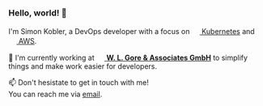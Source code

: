 ### Hello, world! 👋

I'm Simon Kobler, a DevOps developer with a focus on [<img src="https://upload.wikimedia.org/wikipedia/labs/thumb/b/ba/Kubernetes-icon-color.svg/2110px-Kubernetes-icon-color.svg.png" width="16" height="16"> Kubernetes]([https://flutter.dev](https://kubernetes.io/de/)) and [<img src="[https://dart.dev/assets/shared/dart/icon/64.png](https://cdn.iconscout.com/icon/free/png-256/free-aws-1869025-1583149.png)" width="16" height="16"> AWS](https://aws.amazon.com).

🌱 I'm currently working at [<img src="data:image/svg+xml;charset%3DUS-ASCII,%6Csvg%20width%3D%22119%22%20height%3D%2249%22%20viewBox%3D%220%200%20119%2049%22%20fill%3D%22none%22%20xmlns%3D%22http%3A%2F%2Fwww.w3.org%2F2000%2Fsvg%22%3E%3Cpath%20d%3D%22M0%200V49H92.365V7.35V0H0ZM90.2927%207.35V46.8563H2.0394V2.10972H90.2927V7.35Z%22%20fill%3D%22black%22%2F%3E%3Crect%20x%3D%221.84375%22%20y%3D%221.90295%22%20width%3D%2288.4669%22%20height%3D%2245.1942%22%20fill%3D%22white%22%2F%3E%3Cpath%20d%3D%22M12.2695%207.34998L75.9514%2016.6055L59.8007%2042.3646L118.417%207.34998H12.2695Z%22%20fill%3D%22%23DA291C%22%2F%3E%3Cpath%20d%3D%22M22.4664%2037.9409C20.9204%2037.9409%2019.6376%2036.4097%2020.0981%2034.7083L23.9466%2019.8722C24.3085%2018.5451%2025.5255%2017.0819%2027.4662%2017.0819H34.0778C35.6238%2017.0819%2036.9067%2018.6132%2036.4462%2020.3145L32.5647%2035.1507C32.2029%2036.4777%2030.9859%2037.9409%2029.0451%2037.9409H22.4664ZM28.3873%2034.0618C28.6833%2034.0618%2029.0451%2033.8916%2029.1438%2033.4833L32.2687%2021.4034C32.3345%2021.1993%2032.17%2020.9611%2031.9727%2020.9611H28.1241C27.8281%2020.9611%2027.4662%2021.1312%2027.3676%2021.5395L24.2427%2033.6194C24.1769%2033.8236%2024.3414%2034.0618%2024.5387%2034.0618H28.3873ZM12.8615%2017.1159C10.9537%2017.1159%209.70375%2018.5451%209.34192%2019.9062L5.52627%2034.7083C5.09865%2036.4097%206.34861%2037.9409%207.8946%2037.9409H14.5062C16.414%2037.9409%2017.664%2036.5118%2018.0258%2035.1507L20.3612%2026.1673H13.8483L12.8944%2029.8764H15.5259L14.6049%2033.4833C14.5062%2033.8916%2014.1444%2034.0618%2013.8483%2034.0618H9.96689C9.73664%2034.0618%209.60506%2033.8576%209.67085%2033.6194L12.7957%2021.5395C12.8944%2021.1312%2013.2562%2020.9611%2013.5523%2020.9611H21.2823L22.2691%2017.1159H12.8615ZM40.9855%2026.1673L42.1696%2021.5736C42.2683%2021.1652%2042.6302%2020.9951%2042.9262%2020.9951H46.7747C47.005%2020.9951%2047.1366%2021.1993%2047.0708%2021.4375L45.9853%2025.6229C45.8866%2026.0312%2045.5248%2026.2014%2045.2287%2026.2014H40.9855V26.1673ZM44.6367%2037.9409H48.6497L45.4919%2029.8764H45.9524C47.8602%2029.8764%2049.1102%2028.4472%2049.472%2027.0861L51.2154%2020.3145C51.643%2018.6132%2050.393%2017.0819%2048.847%2017.0819H42.2354C40.3276%2017.0819%2039.0777%2018.5111%2038.7158%2019.8722L34.0449%2037.9069H37.8935L40.5579%2027.5965L44.6367%2037.9409ZM54.5376%2030.4548C54.6363%2030.0465%2054.9981%2029.8764%2055.2942%2029.8764H61.8071L62.761%2026.1673H55.656L56.8402%2021.5736C56.9388%2021.1652%2057.3007%2020.9951%2057.5967%2020.9951H64.1096L65.0964%2017.15H56.9059C54.9981%2017.15%2053.7482%2018.5791%2053.3863%2019.9402L49.5707%2034.7083C49.1431%2036.4097%2050.393%2037.9409%2051.939%2037.9409H60.0308L61.0176%2034.0958H53.9784C53.7482%2034.0958%2053.6166%2033.8916%2053.6824%2033.6534L54.5376%2030.4548Z%22%20fill%3D%22black%22%2F%3E%3C%2Fsvg%3E" width="16" height="16"> **W. L. Gore & Associates GmbH**](https://gore.de) to simplify things and make work easier for developers.  

📫 Don't hesistate to get in touch with me!  
You can reach me via [email](mailto:contact+github@kobler.me).

